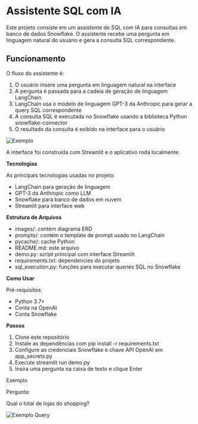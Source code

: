 # Assistente SQL com IA
Este projeto consiste em um assistente de SQL com IA para consultas em banco de dados Snowflake. O assistente recebe uma pergunta em linguagem natural do usuário e gera a consulta SQL correspondente.

## Funcionamento
O fluxo do assistente é:

1. O usuário insere uma pergunta em linguagem natural na interface
2. A pergunta é passada para a cadeia de geração de linguagem LangChain
3. LangChain usa o modelo de linguagem GPT-3 da Anthropic para gerar a query SQL correspondente
4. A consulta SQL é executada no Snowflake usando a biblioteca Python snowflake-connector
5. O resultado da consulta é exibido na interface para o usuário

![Exemplo](https://github.com/<seu_usuario>/<seu_repo>/blob/main/images/Exemplo.png.png?raw=true)

A interface foi construída com Streamlit e o aplicativo roda localmente.

**Tecnologias**

As principais tecnologias usadas no projeto:

* LangChain para geração de linguagem
* GPT-3 da Anthropic como LLM
* Snowflake para banco de dados em nuvem
* Streamlit para interface web

**Estrutura de Arquivos** 

* images/: contém diagrama ERD
* prompts/: contém o template de prompt usado no LangChain
* pycache/: cache Python
* README.md: este arquivo
* demo.py: script principal com interface Streamlit
* requirements.txt: dependencies do projeto
* sql_execution.py: funções para executar queries SQL no Snowflake

**Como Usar**

Pré-requisitos

* Python 3.7+
* Conta na OpenAI
* Conta Snowflake

**Passos**

1. Clone este repositório
2. Instale as dependências com pip install -r requirements.txt
3. Configure as credenciais Snowflake e chave API OpenAI em app_secrets.py
4. Execute streamlit run demo.py
5. Insira uma pergunta na caixa de texto e clique Enter

Exemplo

Pergunta:

Qual o total de lojas do shopping?

![Exemplo Query](https://github.com/<seu_usuario>/<seu_repo>/blob/main/images/Exemplo_query.png.png?raw=true)

